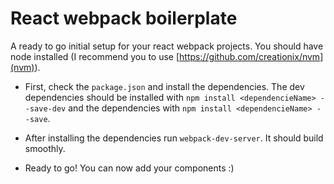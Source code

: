 # React webpack boilerplate
A ready to go initial setup for your react webpack projects. You should have node installed (I recommend you to use [https://github.com/creationix/nvm](nvm)).

- First, check the `package.json` and install the dependencies. The dev dependencies should be installed with `npm install <dependencieName> --save-dev` and the dependencies with `npm install <dependencieName> --save`.

- After installing the dependencies run `webpack-dev-server`. It should build smoothly.

- Ready to go! You can now add your components :)
